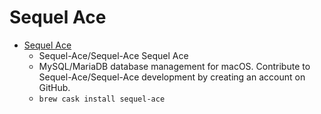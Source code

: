 # Sequel Ace
- [Sequel Ace](https://github.com/Sequel-Ace/Sequel-Ace)
  -  Sequel-Ace/Sequel-Ace Sequel Ace 
  - MySQL/MariaDB database management for macOS. Contribute to Sequel-Ace/Sequel-Ace development by creating an account on GitHub.
  - `brew cask install sequel-ace`
